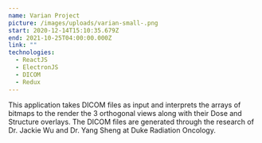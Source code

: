 ```yaml
---
name: Varian Project
picture: /images/uploads/varian-small-.png
start: 2020-12-14T15:10:35.679Z
end: 2021-10-25T04:00:00.000Z
link: ""
technologies:
  - ReactJS
  - ElectronJS
  - DICOM
  - Redux
---
```

This application takes DICOM files as input and interprets the arrays of bitmaps to the render the 3 orthogonal views along with their Dose and Structure overlays. The DICOM files are generated through the research of Dr. Jackie Wu and Dr. Yang Sheng at Duke Radiation Oncology.